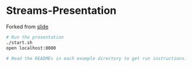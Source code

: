 # Streams-Presentation

Forked from [slide](https://github.com/wridgers/slide)

```bash
# Run the presentation
./start.sh
open localhost:8080

# Read the READMEs in each example directory to get run instructions.
```
